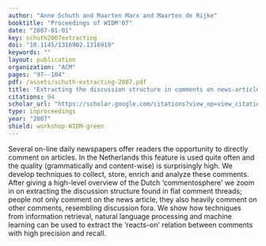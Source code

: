 ```yaml
---
author: "Anne Schuth and Maarten Marx and Maarten de Rijke"
booktitle: "Proceedings of WIDM'07"
date: "2007-01-01"
key: schuth2007extracting
doi: "10.1145/1316902.1316919"
keywords: ""
layout: publication
organization: "ACM"
pages: "97--104"
pdf: /assets/schuth-extracting-2007.pdf
title: "Extracting the discussion structure in comments on news-articles"
citations: 94
scholar_url: "https://scholar.google.com/citations?view_op=view_citation&hl=en&user=Y3ahb_wAAAAJ&pagesize=100&citation_for_view=Y3ahb_wAAAAJ:u5HHmVD_uO8C"
type: inproceedings
year: "2007"
shield: workshop-WIDM-green
---
```


Several on-line daily newspapers offer readers the opportunity to directly comment on articles. In the Netherlands this feature is used quite often and the quality (grammatically and content-wise) is surprisingly high. We develop techniques to collect, store, enrich and analyze these comments. After giving a high-level overview of the Dutch ‘commentosphere' we zoom in on extracting the discussion structure found in flat comment threads; people not only comment on the news article, they also heavily comment on other comments, resembling discussion fora. We show how techniques from information retrieval, natural language processing and machine learning can be used to extract the ‘reacts-on' relation between comments with high precision and recall.
